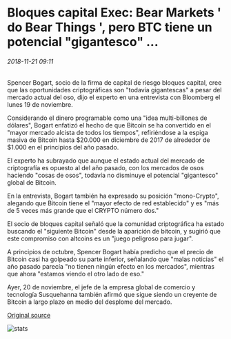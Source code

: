 # Bloques capital Exec: Bear Markets ' do Bear Things ', pero BTC tiene un potencial "gigantesco" ...

###### 2018-11-21 09:11

Spencer Bogart, socio de la firma de capital de riesgo bloques capital, cree que las oportunidades criptográficas son "todavía gigantescas" a pesar del mercado actual del oso, dijo el experto en una entrevista con Bloomberg el lunes 19 de noviembre.

Considerando el dinero programable como una "idea multi-billones de dólares", Bogart enfatizó el hecho de que Bitcoin se ha convertido en el "mayor mercado alcista de todos los tiempos", refiriéndose a la espiga masiva de Bitcoin hasta $20.000 en diciembre de 2017 de alrededor de $1.000 en el principios del año pasado.

El experto ha subrayado que aunque el estado actual del mercado de criptografía es opuesto al del año pasado, con los mercados de osos haciendo "cosas de osos", todavía no disminuye el potencial "gigantesco" global de Bitcoin.

En la entrevista, Bogart también ha expresado su posición "mono-Crypto", alegando que Bitcoin tiene el "mayor efecto de red establecido" y es "más de 5 veces más grande que el CRYPTO número dos."

El socio de bloques capital señaló que la comunidad criptográfica ha estado buscando el "siguiente Bitcoin" desde la aparición de bitcoin, y sugirió que este compromiso con altcoins es un "juego peligroso para jugar".

A principios de octubre, Spencer Bogart había predicho que el precio de Bitcoin casi ha golpeado su parte inferior, señalando que "malas noticias" el año pasado parecía "no tienen ningún efecto en los mercados", mientras que ahora "estamos viendo el otro lado de eso."

Ayer, 20 de noviembre, el jefe de la empresa global de comercio y tecnología Susquehanna también afirmó que sigue siendo un creyente de Bitcoin a largo plazo en medio del desplome del mercado.

[Original source](https://cointelegraph.com/news/blockchain-capital-exec-bear-markets-do-bear-things-but-btc-has-gigantic-potential)

![stats](https://c.statcounter.com/11760860/0/a89fa40b/1/ "stats")
